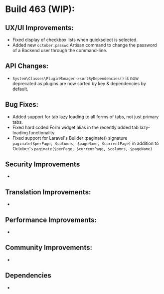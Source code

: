 # Build 463 (WIP):

## UX/UI Improvements:
- Fixed display of checkbox lists when quickselect is selected.
- Added new `october:passwd` Artisan command to change the password of a Backend user through the command-line.

## API Changes:
- `System\Classes\PluginManager->sortByDependencies()` is now deprecated as plugins are now sorted by key & dependencies by default.

## Bug Fixes:
- Added support for tab lazy loading to all forms of tabs, not just primary tabs.
- Fixed hard coded Form widget alias in the recently added tab lazy-loading functionality.
- Fixed support for Laravel's Builder::paginate() signature `paginate($perPage, $columns, $pageName, $currentPage)` in addition to October's `paginate($perPage, $currentPage, $columns, $pageName)`

## Security Improvements
-

## Translation Improvements:
-

## Performance Improvements:
-

## Community Improvements:
-

## Dependencies
-
